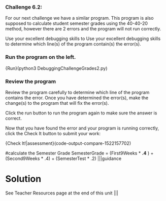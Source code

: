 ### Challenge 6.2: 
For our next challenge we have a similar program. This program is also supposed to calculate student semester grades using the 40-40-20 method, however there are 2 errors and the program will not run correctly.  

Use your excellent debugging skills to Use your excellent debugging skills to determine which line(s) of the program contain(s) the error(s). 

### Run the program on the left. 

{Run}(python3 DebuggingChallengeGrades2.py)

### Review the program 
Review the program carefully to determine which line of the program contains the error. 
Once you have determined the error(s), make the change(s) to the program that will fix the error(s). 

Click the run button to run the program again to make sure the answer is correct. 

Now that you have found the error and your program is running correctly, click the Check It button to submit your work: 

{Check It!|assessment}(code-output-compare-1522157702)

#calculate the Semester Grade
SemesterGrade = (First9Weeks * **.4** ) + (Second9Weeks * .4) + (SemesterTest * .2)
|||guidance
# Solution
See Teacher Resources page at the end of this unit
|||

